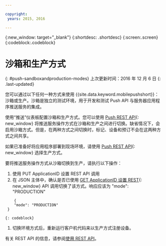 ```yaml
---

copyright:
 years: 2015, 2016

---
```


{:new_window: target="_blank"}
{:shortdesc: .shortdesc}
{:screen:.screen}
{:codeblock:.codeblock}

# 沙箱和生产方式
{: #push-sandboxandproduction-modes}
上次更新时间：2016 年 12 月 6 日
{: .last-updated}

您可以通过以下任何一种方式来使用 {{site.data.keyword.mobilepushshort}}：沙箱或生产。沙箱是独立的测试环境，用于开发和测试 Push API 与服务器应用程序推送服务的集成。 

使用“推送”仪表板配置沙箱和生产方式。您可以使用 [Push REST API](https://mobile.{DomainName}/imfpush/){: new_window} 将推送服务操作方式在沙箱和生产之间进行切换。缺省情况下，会启用沙箱方式。但是，在两种方式之间切换时，标记、设备和预订不会在这两种方式之间共享。

如果已准备好将应用程序部署到现场环境，请使用 [Push REST API](https://mobile.{DomainName}/imfpush/){: new_window} 选择生产方式。 

要将推送服务操作方式从沙箱切换到生产，请执行以下操作：

1. 使用 PUT ApplicationID 设置 REST API 调用
2. 在 JSON 主体中，确认是否已使用 [GET ApplicationID 设置 REST](https://mobile.{DomainName}/imfpush/){: new_window} API 调用切换了该方式。响应应该为 "mode": "PRODUCTION"
```
    { 
    "mode": "PRODUCTION"
 }
 ```
	{: codeblock}
1. 切换环境方式后，重新运行客户机代码来以生产方式注册设备。

有关 REST API 的信息，请参阅[使用 REST API](t_restapi.html)。

